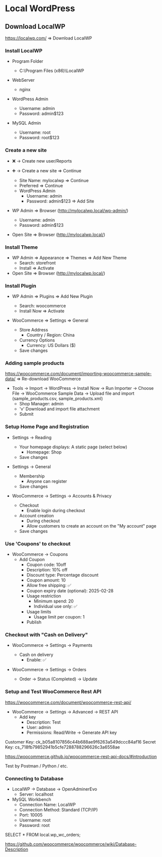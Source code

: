 # Local WordPress

## Download LocalWP
https://localwp.com/ => Download LocalWP

### Install LocalWP
- Program Folder
    - C:\Program Files (x86)\LocalWP

- WebServer
    - nginx
- WordPress Admin
    - Username: admin
    - Password: admin$123
- MySQL Admin
    - Username: root
    - Password: root$123

### Create a new site
- ❌ -> Create new user/Reports
- ➕ -> Create a new site => Continue
    - Site Name: mylocalwp => Continue
    - Preferred => Continue
    - WordPress Admin
        - Username: admin
        - Password: admin$123 => Add Site

- WP Admin => Browser (http://mylocalwp.local/wp-admin/)
    - Username: admin
    - Password: admin$123

- Open Site => Browser (http://mylocalwp.local/)

### Install Theme
- WP Admin => Appearance => Themes => Add New Theme
    - Search: storefront
    - Install => Activate
- Open Site => Browser (http://mylocalwp.local/)

### Install Plugin
- WP Admin => Plugins => Add New Plugin
    - Search: woocommerce
    - Install Now => Activate

- WooCommerce => Settings => General
    - Store Address
        - Country / Region: China
    - Currency Options
        - Currency: US Dollars ($)
    - Save changes

### Adding sample products
https://woocommerce.com/document/importing-woocommerce-sample-data/ => Re-download WooCommerce

- Tools -> Import -> WordPress -> Install Now -> Run Importer -> 
  Choose File -> WooCommerce Sample Data -> Upload file and import
  (sample_products.csv, sample_products.xml)
    - Shop Manager: admin
    - 'v' Download and import file attachment
    - Submit

### Setup Home Page and Registration
- Settings -> Reading
    - Your homepage displays: A static page (select below)
        - Homepage: Shop
    - Save changes

- Settings -> General
    - Membership
        - Anyone can register
    - Save changes
  
- WooCommerce -> Settings -> Accounts & Privacy
    - Checkout
        - Enable login during checkout
    - Account creation
        - During checkout
        - Allow customers to create an account on the "My account" page
    - Save changes

### Use 'Coupons' to checkout
- WooCommerce -> Coupons
    - Add Coupon
        - Coupon code: 10off
        - Description: 10% off
        - Discount type: Percentage discount
        - Coupon amount: 10
        - Allow free shipping: ✅
        - Coupon expiry date (optional): 2025-02-28
        - Usage restriction
            - Minimum spend: 20
            - Individual use only: ✅
        - Usage limits
            - Usage limit per coupon: 1
        - Publish
      
### Checkout with "Cash on Delivery"
- WooCommerce -> Settings -> Payments
    - Cash on delivery
        - Enable: ✅

- WooCommerce -> Settings -> Orders
    - Order -> Status (Completed) -> Update

### Setup and Test WooCommerce Rest API
https://woocommerce.com/document/woocommerce-rest-api/
- WooCommerce -> Settings -> Advanced -> REST API
    - Add key
        - Description: Test
        - User: admin
        - Permissions: Read/Write -> Generate API key

Customer Key: ck_b05a8107856c44b688ae9f6263a549dccc84af16
Secret Key: cs_718fb79852941b5cfe7288788296626c3a6558ae

https://woocommerce.github.io/woocommerce-rest-api-docs/#introduction

Test by Postman / Python / etc.

### Connecting to Database
- LocalWP -> Database -> OpenAdminerEvo
    - Server: localhost
- MySQL Workbench
    - Connection Name: LocalWP
    - Connection Method: Standard (TCP/IP)
    - Port: 10005
    - Username: root
    - Password: root

SELECT * FROM local.wp_wc_orders;

https://github.com/woocommerce/woocommerce/wiki/Database-Description
